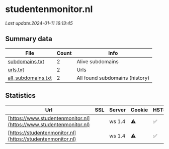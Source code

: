 # studentenmonitor.nl
*Last update:2024-01-11 16:13:45*
## Summary data
| File       | Count | Info |
|------------|-------|------|
|[subdomains.txt](/data/studentenmonitor/subdomains.txt)|2|Alive subdomains|
|[urls.txt](/data/studentenmonitor/urls.txt)|2|Urls|
|[all_subdomains.txt](/data/studentenmonitor/all_subdomains.txt)|2|All found subdomains (history)|
## Statistics
| Url | SSL | Server | Cookie | HSTS | CSP | XFO | XXP | RP | Tech |
|------------|-------|------|------|------|------|------|------|------|------|
|[https://www.studentenmonitor.nl](https://www.studentenmonitor.nl)| |ws 1.4|:warning: |:white_check_mark: | |:white_check_mark: | |:white_check_mark: |HSTS|
|[https://studentenmonitor.nl](https://studentenmonitor.nl)| |ws 1.4|:warning: |:white_check_mark: | |:white_check_mark: | |:white_check_mark: |HSTS|